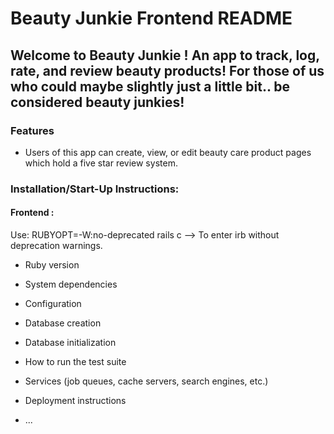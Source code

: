 # Beauty Junkie Frontend README

## Welcome to Beauty Junkie ! An app to track, log, rate, and review beauty products!  For those of us who could maybe slightly just a little bit.. be considered beauty junkies!

### Features
- Users of this app can create, view, or edit beauty care product pages which hold a five star review system.

### Installation/Start-Up Instructions:

#### Frontend :

Use:   RUBYOPT=-W:no-deprecated rails c   --> To enter irb without deprecation warnings.


* Ruby version

* System dependencies

* Configuration

* Database creation

* Database initialization

* How to run the test suite

* Services (job queues, cache servers, search engines, etc.)

* Deployment instructions

* ...

